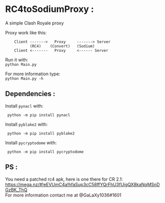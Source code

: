 # RC4toSodiumProxy :
A simple Clash Royale proxy

Proxy work like this:<br />
        
        Client ------->   Proxy     -------> Server
               (RC4)    (Convert)   (Sodium)
        Client <-------   Proxy     <------ Server

Run it with:<br />
`python Main.py`

For more information type:<br />
`python Main.py -h`

## Dependencies :
Install `pynacl` with:<br />

     python -m pip install pynacl

Install `pyblake2` with:<br />

     python -m pip install pyblake2

Install `pycryptodome` with:<br />

     python -m pip install pycryptodome

## PS :
You need a patched rc4 apk, here is one there for CR 2.1:<br />
https://mega.nz/#!eEVUmC4a!hfaSup3cC58ffYQrFhU3fUigQX8kaNqMSnDGzBK_ThQ<br />
For more information contact me at @GaLaXy1036#1601
